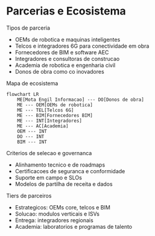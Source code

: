 # Parcerias e Ecosistema

Tipos de parceria
- OEMs de robotica e maquinas inteligentes
- Telcos e integradores 6G para conectividade em obra
- Fornecedores de BIM e software AEC
- Integradores e consultoras de construcao
- Academia de robotica e engenharia civil
- Donos de obra como co inovadores

Mapa de ecosistema

```mermaid
flowchart LR
    ME[Mota Engil Informacao] --- DO[Donos de obra]
    ME --- OEM[OEMs de robotica]
    ME --- TEL[Telcos 6G]
    ME --- BIM[Fornecedores BIM]
    ME --- INT[Integradores]
    ME --- AC[Academia]
    OEM --- INT
    DO --- INT
    BIM --- INT
```

Criterios de selecao e governanca
- Alinhamento tecnico e de roadmaps
- Certificacoes de seguranca e conformidade
- Suporte em campo e SLOs
- Modelos de partilha de receita e dados

Tiers de parceiros
- Estrategicos: OEMs core, telcos e BIM
- Solucao: modulos verticais e ISVs
- Entrega: integradores regionais
- Academia: laboratorios e programas de talento

